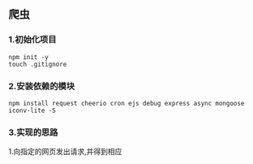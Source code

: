 ## 爬虫
### 1.初始化项目
```
npm init -y
touch .gitignore
```

### 2.安装依赖的模块
```
npm install request cheerio cron ejs debug express async mongoose iconv-lite -S
```

### 3.实现的思路
1.向指定的网页发出请求,并得到相应
